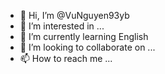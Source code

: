 - 👋 Hi, I’m @VuNguyen93yb
- 👀 I’m interested in ...
- 🌱 I’m currently learning English
- 💞️ I’m looking to collaborate on ...
- 📫 How to reach me ...

<!---
VuNguyen93yb/VuNguyen93yb is a ✨ special ✨ repository because its `README.md` (this file) appears on your GitHub profile.
You can click the Preview link to take a look at your changes.
--->

